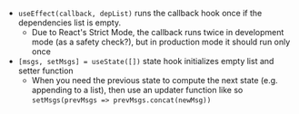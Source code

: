 - `useEffect(callback, depList)` runs the callback hook once if the dependencies list is empty.
    - Due to React's Strict Mode, the callback runs twice in development mode (as a safety check?), but in production mode it should run only once
- `[msgs, setMsgs] = useState([])` state hook initializes empty list and setter function
    - When you need the previous state to compute the next state (e.g. appending to a list), then use an updater function like so `setMsgs(prevMsgs => prevMsgs.concat(newMsg))`